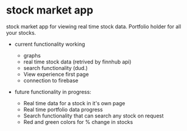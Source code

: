 # stock market app

stock market app for viewing real time stock data. Portfolio holder for all your stocks.


- current functionality working
  - graphs 
  - real time stock data (retrived by finnhub api)
  - search functionality (dud.)
  - View experience first page
  - connection to firebase
  
- future functionality in progress:
  - Real time data for a stock in it's own page
  - Real time portfolio data progress
  - Search functionality that can search any stock on request
  - Red and green colors for % change in stocks
 


